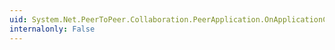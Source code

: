 ```yaml
---
uid: System.Net.PeerToPeer.Collaboration.PeerApplication.OnApplicationChanged(System.Net.PeerToPeer.Collaboration.ApplicationChangedEventArgs)
internalonly: False
---
```

